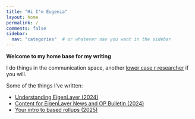```yaml
---
title: "Hi I'm Eugenia"
layout: home
permalink: /
comments: false
sidebar:
  nav: "categories"  # or whatever nav you want in the sidebar
---
```


**Welcome to my home base for my writing**

I do things in the communication space, another [lower case r researcher](https://dba.xyz/how-to-do-lower-case-r-research/) if you will.

Some of the things I've written:

* [Understanding EigenLayer (2024)](https://www.web3citizen.xyz/research/eigenlayer)
* [Content for EigenLayer News and OP Bulletin (2024)](https://paragraph.xyz/@web3citizenxyz)
* [Your intro to based rollups (2025)](https://x.com/web3citizenxyz/status/1895497514091974821)